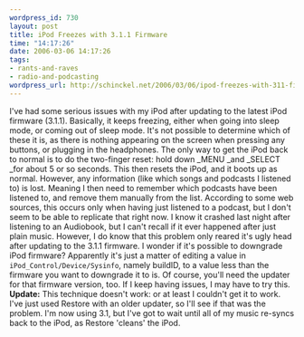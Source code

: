 ```yaml
--- 
wordpress_id: 730
layout: post
title: iPod Freezes with 3.1.1 Firmware
time: "14:17:26"
date: 2006-03-06 14:17:26
tags: 
- rants-and-raves
- radio-and-podcasting
wordpress_url: http://schinckel.net/2006/03/06/ipod-freezes-with-311-firmware/
---
```

I've had some serious issues with my iPod after updating to the latest iPod firmware (3.1.1). Basically, it keeps freezing, either when going into sleep mode, or coming out of sleep mode. It's not possible to determine which of these it is, as there is nothing appearing on the screen when pressing any buttons, or plugging in the headphones. The only way to get the iPod back to normal is to do the two-finger reset: hold down _MENU _and _SELECT _for about 5 or so seconds. This then resets the iPod, and it boots up as normal. However, any information (like which songs and podcasts I listened to) is lost. Meaning I then need to remember which podcasts have been listened to, and remove them manually from the list. According to some web sources, this occurs only when having just listened to a podcast, but I don't seem to be able to replicate that right now. I know it crashed last night after listening to an Audiobook, but I can't recall if it ever happened after just plain music. However, I do know that this problem only reared it's ugly head after updating to the 3.1.1 firmware. I wonder if it's possible to downgrade iPod firmware? Apparently it's just a matter of editing a value in `iPod_Control/Device/Sysinfo`, namely buildID, to a value less than the firmware you want to downgrade it to is. Of course, you'll need the updater for that firmware version, too. If I keep having issues, I may have to try this. **Update:** This technique doesn't work: or at least I couldn't get it to work. I've just used Restore with an older updater, so I'll see if that was the problem. I'm now using 3.1, but I've got to wait until all of my music re-syncs back to the iPod, as Restore 'cleans' the iPod. 
